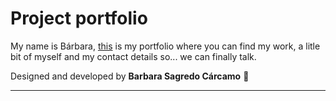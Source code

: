 # Project portfolio

My name is Bárbara, [this](https://barbarasagredo.netlify.app/) is my portfolio where you can find my work, a litle bit of myself and my contact details so... we can finally talk.

Designed and developed by **Barbara Sagredo Cárcamo** :gem: 

---